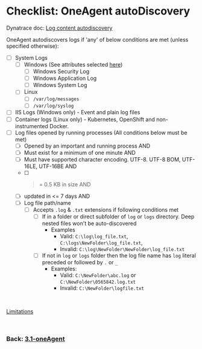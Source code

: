 # Checklist: OneAgent autoDiscovery

Dynatrace doc: [Log content autodiscovery](https://www.dynatrace.com/support/help/shortlink/log-monitoring-auto-discovery-v2)

OneAgent autodiscovers logs if 'any' of below conditions are met (unless specified otherwise):

- [ ] System Logs
	- [ ] Windows (See attributes selected [here](https://www.dynatrace.com/support/help/shortlink/log-monitoring-auto-discovery-v2#attributes-selected-in-windows-event-logs))
		- [ ] Windows Security Log
		- [ ] Windows Application Log
		- [ ] Windows System Log
	- [ ] Linux
		- [ ] `/var/log/messages`
		- [ ] `/var/log/syslog`
- [ ] IIS Logs (Windows only) - Event and plain log files
- [ ] Container logs (Linux only) - Kubernetes, OpenShift and non-instrumented Docker.
- [ ] Log files opened by running processes (All conditions below must be met)
	- [ ] Opened by an important and running process AND	
	- [ ] Must exist for a minimum of one minute AND
	- [ ] Must have supported character encoding. UTF-8. UTF-8 BOM, UTF-16LE, UTF-16BE AND
	- [ ] >= 0.5 KB in size AND
	- [ ] updated in <= 7 days AND
	- [ ] Log file path/name
	    - [ ] Accepts `.log` & `.txt` extensions if following conditions met
	        - [ ] If in a folder or direct subfolder of `log` or `logs` directory. Deep nested files won't be auto-discovered
	            - Examples 
					- Valid: `C:\log\log_file.txt`, `C:\logs\NewFolder\log_file.txt`, 
					- Invalid: `C:\log\NewFolder\NewFolder\log_file.txt`
	        - [ ] If not in `log` or `logs` folder then the log file name has `log` literal preceded or followed by `.` or `_`
	            - Examples:
					- Valid:  `C:\NewFolder\abc.log` or `C:\NewFolder\0565842.log.txt`
					- Invalid: `C:\NewFolder\logfile.txt`

<br/>

[Limitations](https://www.dynatrace.com/support/help/shortlink/log-monitoring-auto-discovery-v2#limitations-for-detected-files)

<br/>

### Back: [3.1-oneAgent](../3.1-oneAgent.md)
